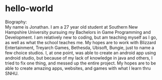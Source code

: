 # hello-world
Biography:  
  My name is Jonathan. I am a 27 year old student at Southern New Hampshire University pursuing my Bachelors in Game Programming and Development. I am relatively new to coding, but am teaching myself as I go, as well as what the school teaches me. My hopes are to work with Blizzard Entertainment, Treyarch Games, Bethesda, Ubisoft, Bungie, just to name a few choice studios. I, at one point, was able to create an android app using android studio, but because of my lack of knowledge in java and others, I tried to fix one thing, and messed up the entire project. My hopes are to be able to create amazing apps, websites, and games with what I learn thru SNHU.
